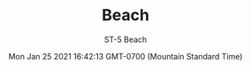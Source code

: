 ---
category: "wall_covering"
date: "Mon Jan 25 2021 16:42:13 GMT-0700 (Mountain Standard Time)"
description: "null"
designer: "Stephanie Tuckwell"
href: "https://www.areaenvironments.com/stephanie-tuckwell"
image_primary: "./img/ST_Beach_Art.jpg"
image_secondary: "./img/ST_Beach_Installation.jpg"
image_thumb: "./img/Stephanie+Tuckwell.png"
manufacturer: "Area Environments"
slug: "/manufacturers/area_environments/wall_covering/beach"
subtitle: "ST-5 Beach"
tags:
  - "area_environments"
  - "wall_covering"
title: "Beach"
---